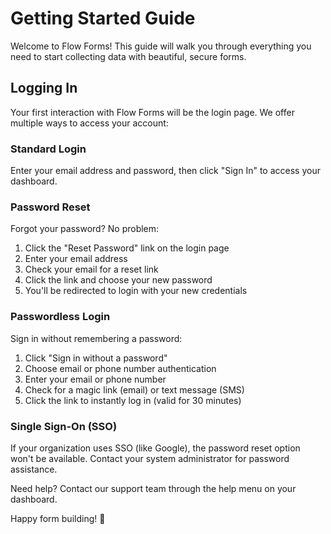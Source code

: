 # Getting Started Guide

Welcome to Flow Forms! This guide will walk you through everything you need to start collecting data with beautiful, secure forms.

## Logging In

Your first interaction with Flow Forms will be the login page. We offer multiple ways to access your account:

### Standard Login
Enter your email address and password, then click "Sign In" to access your dashboard.

### Password Reset
Forgot your password? No problem:
1. Click the "Reset Password" link on the login page
2. Enter your email address
3. Check your email for a reset link
4. Click the link and choose your new password
5. You'll be redirected to login with your new credentials

### Passwordless Login
Sign in without remembering a password:
1. Click "Sign in without a password"
2. Choose email or phone number authentication
3. Enter your email or phone number
4. Check for a magic link (email) or text message (SMS)
5. Click the link to instantly log in (valid for 30 minutes)

### Single Sign-On (SSO)
If your organization uses SSO (like Google), the password reset option won't be available. Contact your system administrator for password assistance.

Need help? Contact our support team through the help menu on your dashboard.

Happy form building! 🚀
